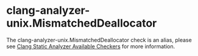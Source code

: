 clang-analyzer-unix.MismatchedDeallocator
=========================================

The clang-analyzer-unix.MismatchedDeallocator check is an alias, please
see
[Clang Static Analyzer Available Checkers](https://clang.llvm.org/docs/analyzer/checkers.html#unix-mismatcheddeallocator)
for more information.
